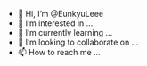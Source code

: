 - 👋 Hi, I’m @EunkyuLeee
- 👀 I’m interested in ...
- 🌱 I’m currently learning ...
- 💞️ I’m looking to collaborate on ...
- 📫 How to reach me ...

<!---
EunkyuLeee/EunkyuLeee is a ✨ special ✨ repository because its `README.md` (this file) appears on your GitHub profile.
You can click the Preview link to take a look at your changes.
--->

